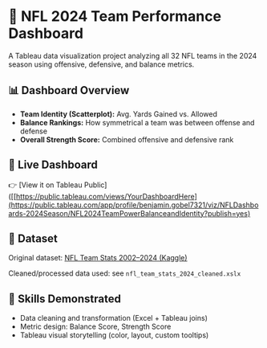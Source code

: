 # 🏈 NFL 2024 Team Performance Dashboard

A Tableau data visualization project analyzing all 32 NFL teams in the 2024 season using offensive, defensive, and balance metrics.

## 📊 Dashboard Overview

- **Team Identity (Scatterplot):** Avg. Yards Gained vs. Allowed
- **Balance Rankings:** How symmetrical a team was between offense and defense
- **Overall Strength Score:** Combined offensive and defensive rank

## 🔗 Live Dashboard

👉 [View it on Tableau Public]([[https://public.tableau.com/views/YourDashboardHere](https://public.tableau.com/app/profile/benjamin.gobel7321/viz/NFLDashboards-2024Season/NFL2024TeamPowerBalanceandIdentity?publish=yes)

## 📁 Dataset

Original dataset: [NFL Team Stats 2002–2024 (Kaggle)](https://www.kaggle.com/datasets/cviaxmiwnptr/nfl-team-stats-20022019-espn?resource=download) 

Cleaned/processed data used: see `nfl_team_stats_2024_cleaned.xslx`

## 📌 Skills Demonstrated

- Data cleaning and transformation (Excel + Tableau joins)
- Metric design: Balance Score, Strength Score
- Tableau visual storytelling (color, layout, custom tooltips)

